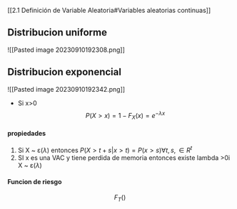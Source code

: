 [[2.1 Definición de Variable Aleatoria#Variables aleatorias continuas]]

## Distribucion uniforme
![[Pasted image 20230910192308.png]]

## Distribucion exponencial 
![[Pasted image 20230910192342.png]]
- Si x>0 $$P(X>x)= 1-F_{X}(x)=e^{-\lambda x}$$
#### propiedades
1. Si X ~ $\upepsilon(\lambda)$ entonces $P(X>t+s|x>t)= P(x>s) \forall t, s, \in R^t$
2. SI x es una VAC y tiene perdida de memoria entonces existe lambda >0i X ~ $\upepsilon(\lambda)$
#### Funcion de riesgo 
$$F_{T}()$$